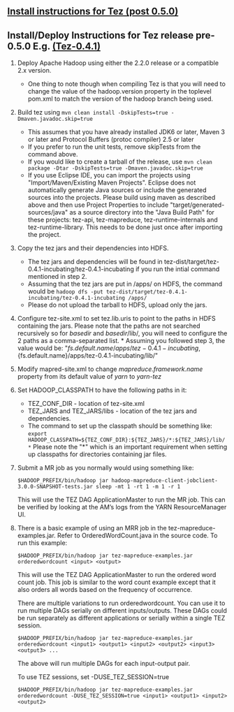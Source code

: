 <!--
   Licensed to the Apache Software Foundation (ASF) under one or more
   contributor license agreements.  See the NOTICE file distributed with
   this work for additional information regarding copyright ownership.
   The ASF licenses this file to You under the Apache License, Version 2.0
   (the "License"); you may not use this file except in compliance with
   the License.  You may obtain a copy of the License at

       http://www.apache.org/licenses/LICENSE-2.0

   Unless required by applicable law or agreed to in writing, software
   distributed under the License is distributed on an "AS IS" BASIS,
   WITHOUT WARRANTIES OR CONDITIONS OF ANY KIND, either express or implied.
   See the License for the specific language governing permissions and
   limitations under the License.
-->

<head><title>Install and Deployment Instructions</title></head>

[Install instructions for Tez (post 0.5.0)](./install.html)
-----------------------------------------------------------------------------------

Install/Deploy Instructions for Tez release pre-0.5.0 E.g. [(Tez-0.4.1)](https://archive.apache.org/dist/incubator/tez/tez-0.4.1-incubating/)
--------------------------------------------------------------------------------------------------------------------------------------------------

1.  Deploy Apache Hadoop using either the 2.2.0 release or a compatible
    2.x version.
    -   One thing to note though when compiling Tez is that you will
        need to change the value of the hadoop.version property in the
        toplevel pom.xml to match the version of the hadoop branch being
        used.
2.  Build tez using `mvn clean install -DskipTests=true -Dmaven.javadoc.skip=true`
    -   This assumes that you have already installed JDK6 or later,
        Maven 3 or later and Protocol Buffers (protoc compiler) 2.5 or
        later
    -   If you prefer to run the unit tests, remove skipTests from the
        command above.
    -   If you would like to create a tarball of the release, use `mvn
        clean package -Dtar -DskipTests=true -Dmaven.javadoc.skip=true`
    -   If you use Eclipse IDE, you can import the projects using
        "Import/Maven/Existing Maven Projects". Eclipse does not
        automatically generate Java sources or include the generated
        sources into the projects. Please build using maven as described
        above and then use Project Properties to include
        "target/generated-sources/java" as a source directory into the
        "Java Build Path" for these projects: tez-api, tez-mapreduce,
        tez-runtime-internals and tez-runtime-library. This needs to be done
        just once after importing the project.
3.  Copy the tez jars and their dependencies into HDFS.
    -   The tez jars and dependencies will be found in
        tez-dist/target/tez-0.4.1-incubating/tez-0.4.1-incubating if you run
        the intial command mentioned in step 2.
    -   Assuming that the tez jars are put in /apps/ on HDFS, the
        command would be `hadoop dfs -put
        tez-dist/target/tez-0.4.1-incubating/tez-0.4.1-incubating /apps/`
    -   Please do not upload the tarball to HDFS, upload only the jars.
4.  Configure tez-site.xml to set tez.lib.uris to point to the paths in
    HDFS containing the jars. Please note that the paths are not
    searched recursively so for *basedir* and *basedir*/lib/, you will
    need to configure the 2 paths as a comma-separated list. * Assuming
    you followed step 3, the value would be:
    "${fs.default.name}/apps/tez-0.4.1-incubating,${fs.default.name}/apps/tez-0.4.1-incubating/lib/"
5.  Modify mapred-site.xml to change _mapreduce.framework.name_ property
    from its default value of *yarn* to *yarn-tez*
6.  Set HADOOP_CLASSPATH to have the following paths in it:
    -   TEZ_CONF_DIR - location of tez-site.xml
    -   TEZ_JARS and TEZ_JARS/libs - location of the tez jars and
        dependencies.
    -   The command to set up the classpath should be something like:
        `export HADOOP_CLASSPATH=${TEZ_CONF_DIR}:${TEZ_JARS}/*:${TEZ_JARS}/lib/*`
        Please note the "*" which is an important requirement when
        setting up classpaths for directories containing jar files.
7.  Submit a MR job as you normally would using something like:

    ```
    $HADOOP_PREFIX/bin/hadoop jar hadoop-mapreduce-client-jobclient-3.0.0-SNAPSHOT-tests.jar sleep -mt 1 -rt 1 -m 1 -r 1
    ```

    This will use the TEZ DAG ApplicationMaster to run the MR job. This
    can be verified by looking at the AM’s logs from the YARN
    ResourceManager UI.
8.  There is a basic example of using an MRR job in the
    tez-mapreduce-examples.jar. Refer to OrderedWordCount.java in the
    source code. To run this example:

    ``` 
    $HADOOP_PREFIX/bin/hadoop jar tez-mapreduce-examples.jar orderedwordcount <input> <output>
    ```

    This will use the TEZ DAG ApplicationMaster to run the ordered word
    count job. This job is similar to the word count example except that
    it also orders all words based on the frequency of occurrence.

    There are multiple variations to run orderedwordcount. You can use
    it to run multiple DAGs serially on different inputs/outputs. These
    DAGs could be run separately as different applications or serially
    within a single TEZ session.

    ```
    $HADOOP_PREFIX/bin/hadoop jar tez-mapreduce-examples.jar orderedwordcount <input1> <output1> <input2> <output2> <input3> <output3> ...
    ```

    The above will run multiple DAGs for each input-output pair.

    To use TEZ sessions, set -DUSE_TEZ_SESSION=true

    ```
    $HADOOP_PREFIX/bin/hadoop jar tez-mapreduce-examples.jar orderedwordcount -DUSE_TEZ_SESSION=true <input1> <output1> <input2> <output2>
    ```

